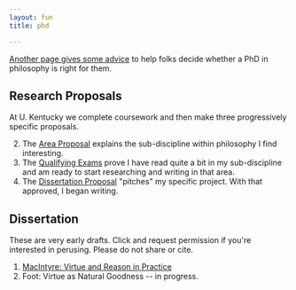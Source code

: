 ```yaml
---
layout: fun
title: phd

--- 
```



[Another page gives some advice](http://keithbuhler.github.io/fun/phd-how-to) to help folks decide whether a PhD in philosophy is right for them. 

## Research Proposals ##

At U. Kentucky we complete coursework and then make three progressively specific proposals. 

2. The [Area Proposal](https://drive.google.com/file/d/0B0CYQDZ8AWu8eHVtdkY5RVFVbWs/view) explains the sub-discipline within philosophy I find interesting. 
3. The [Qualifying Exams](https://drive.google.com/file/d/0B0CYQDZ8AWu8Y21MZnVxR1g3cFU/view) prove I have read quite a bit in my sub-discipline and am ready to start researching and writing in that area. 
4. The [Dissertation Proposal](https://drive.google.com/file/d/0B0CYQDZ8AWu8ZWpPVG5lS2V4RGM/view) "pitches" my specific project. With that approved, I began writing. 

## Dissertation

These are very early drafts. Click and request permission if you're interested in perusing. Please do not share or cite. 

1. [MacIntyre: Virtue and Reason in Practice](https://drive.google.com/file/d/0B0CYQDZ8AWu8TUVZWkthNFlGMVE/view) 
2. Foot: Virtue as Natural Goodness -- in progress.
